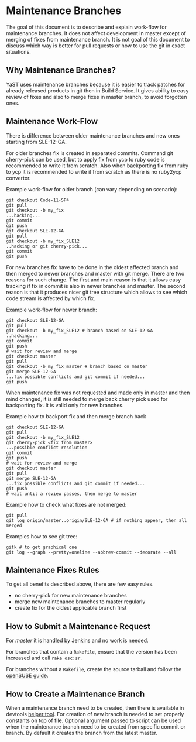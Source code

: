 Maintenance Branches
====================

The goal of this document is to describe and explain work-flow for maintenance
branches. It does not affect development in master except of merging of fixes from
maintenance branch. It is not goal of this document to discuss which way is better
for pull requests or how to use the git in exact situations.

Why Maintenance Branches?
-------------------------

YaST uses maintenance branches because it is easier to track patches for already
released products in git then in Build Service. It gives ability to easy review
of fixes and also to merge fixes in master branch, to avoid forgotten ones.

Maintenance Work-Flow
---------------------

There is difference between older maintenance branches and new ones starting
from SLE-12-GA.

For older branches fix is created in separated commits. Command git cherry-pick
can be used, but to apply fix from ycp to ruby code is recommended to write it
from scratch. Also when backporting fix from ruby to ycp it is recommended to
write it from scratch as there is no ruby2ycp convertor.

Example work-flow for older branch (can vary depending on scenario):
```
git checkout Code-11-SP4
git pull
git checkout -b my_fix
...hacking...
git commit
git push
git checkout SLE-12-GA
git pull
git checkout -b my_fix_SLE12
..hacking or git cherry-pick...
git commit
git push
```

For new branches fix have to be done in the oldest affected branch and then
merged to newer branches and master with git merge. There are two reasons for
such change.
The first and main reason is that it allows easy tracking if fix in commit is
also in newer branches and master. The second reason is that it produces nicer
git tree structure which allows to see which code stream is affected by which
fix.

Example work-flow for newer branch:
```
git checkout SLE-12-GA
git pull
git checkout -b my_fix_SLE12 # branch based on SLE-12-GA
..hacking...
git commit
git push
# wait for review and merge
git checkout master
git pull
git checkout -b my_fix_master # branch based on master
git merge SLE-12-GA
...fix possible conflicts and git commit if needed...
git push
```

When maintenance fix was not requested and made only in master and then mind
changed, it is still needed to merge back cherry pick used for backporting fix.
It is valid only for new branches.

Example how to backport fix and then merge branch back
```
git checkout SLE-12-GA
git pull
git checkout -b my_fix_SLE12
git cherry-pick <fix from master>
...possible conflict resolution
git commit
git push
# wait for review and merge
git checkout master
git pull
git merge SLE-12-GA
...fix possible conflicts and git commit if needed...
git push
# wait until a review passes, then merge to master
```

Example how to check what fixes are not merged:
```
git pull
git log origin/master..origin/SLE-12-GA # if nothing appear, then all merged
```

Examples how to see git tree:
```
gitk # to get graphical one
git log --graph --pretty=oneline --abbrev-commit --decorate --all
```

Maintenance Fixes Rules
-----------------------

To get all benefits described above, there are few easy rules.
* no cherry-pick for new maintenance branches
* merge new maintenance branches to master regularly
* create fix for the oldest applicable branch first

How to Submit a Maintenance Request
-----------------------------------

For *master* it is handled by Jenkins and no work is needed.

For branches that contain a `Rakefile`,
ensure that the version has been increased and call `rake osc:sr`.

For branches without a `Rakefile`, create the source tarball and follow the
[openSUSE guide](https://en.opensuse.org/openSUSE:Package_maintenance).

How to Create a Maintenance Branch
----------------------------------
When a maintenance branch need to be created, then there is available in devtools
[helper tool](https://github.com/yast/yast-devtools/blob/master/ytools/yast2/create_maintenance_branch).
For creation of new branch is needed to set properly constants on top of file.
Optional argument passed to script can be used when the maintenance branch need
to be created from specific commit or branch. By default it creates the branch from
the latest master.
